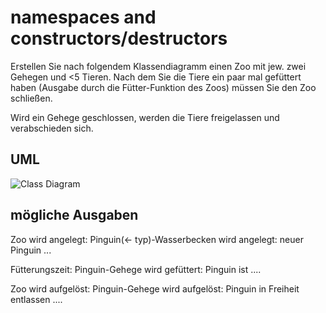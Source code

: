 
# namespaces and constructors/destructors

Erstellen Sie nach folgendem Klassendiagramm einen Zoo mit jew. zwei Gehegen und <5 Tieren.
Nach dem Sie die Tiere ein paar mal gefüttert haben (Ausgabe durch die Fütter-Funktion des Zoos) müssen Sie den Zoo schließen.

Wird ein Gehege geschlossen, werden die Tiere freigelassen und verabschieden sich.

## UML
![Class Diagram](./out/zoo.png)

## mögliche Ausgaben
Zoo wird angelegt:
    Pinguin(<- typ)-Wasserbecken wird angelegt:
        neuer Pinguin
        ...

Fütterungszeit:
    Pinguin-Gehege wird gefüttert:
        Pinguin ist
        ....

Zoo wird aufgelöst:
    Pinguin-Gehege wird aufgelöst:
        Pinguin in Freiheit entlassen
        ....